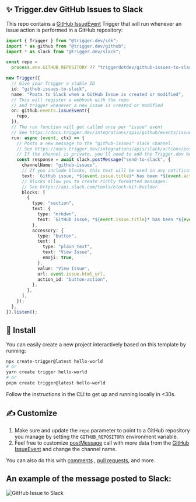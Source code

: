 ## ✨ Trigger.dev GitHub Issues to Slack

This repo contains a [GitHub IssueEvent](https://docs.trigger.dev/integrations/apis/github/events/issues) Trigger that will run whenever an issue action is performed in a GitHub repository:

```ts
import { Trigger } from "@trigger.dev/sdk";
import * as github from "@trigger.dev/github";
import * as slack from "@trigger.dev/slack";

const repo =
  process.env.GITHUB_REPOSITORY ?? "triggerdotdev/github-issues-to-slack";

new Trigger({
  // Give your Trigger a stable ID
  id: "github-issues-to-slack",
  name: "Posts to Slack when a GitHub Issue is created or modified",
  // This will register a webhook with the repo
  // and trigger whenever a new issue is created or modified
  on: github.events.issueEvent({
    repo,
  }),
  // The run function will get called once per "issue" event
  // See https://docs.trigger.dev/integrations/apis/github/events/issues
  run: async (event, ctx) => {
    // Posts a new message to the "github-issues" slack channel.
    // See https://docs.trigger.dev/integrations/apis/slack/actions/post-message
    // If the channel is private, you'll need to add the Trigger.dev bot to the channel first.
    const response = await slack.postMessage("send-to-slack", {
      channelName: "github-issues",
      // If you include blocks, this text will be used in any notifications.
      text: `GitHub issue, *${event.issue.title}* has been *${event.action}*. `,
      // Blocks allow you to create richly formatted messages.
      // See https://api.slack.com/tools/block-kit-builder
      blocks: [
        {
          type: "section",
          text: {
            type: "mrkdwn",
            text: `GitHub issue, *${event.issue.title}* has been *${event.action}*.`,
          },
          accessory: {
            type: "button",
            text: {
              type: "plain_text",
              text: "View Issue",
              emoji: true,
            },
            value: "View Issue",
            url: event.issue.html_url,
            action_id: "button-action",
          },
        },
      ],
    });
  },
}).listen();
```

## 🔧 Install

You can easily create a new project interactively based on this template by running:

```sh
npx create-trigger@latest hello-world
# or
yarn create trigger hello-world
# or
pnpm create trigger@latest hello-world
```

Follow the instructions in the CLI to get up and running locally in <30s.

## ✍️ Customize

1. Make sure and update the `repo` parameter to point to a GitHub repository you manage by setting the `GITHUB_REPOSITORY` environment variable.
2. Feel free to customize [postMessage](https://docs.trigger.dev/integrations/apis/slack/actions/post-message) call with more data from the [GitHub IssueEvent](https://docs.trigger.dev/integrations/apis/github/events/issues) and change the channel name.

You can also do this with [comments](https://docs.trigger.dev/integrations/apis/github/events/issue-comments) , [pull requests](https://docs.trigger.dev/integrations/apis/github/events/pull-requests), and more.

## An example of the message posted to Slack:

![GitHub Issue to Slack](https://imagedelivery.net/3TbraffuDZ4aEf8KWOmI_w/c6a66532-8ab6-4e14-83b6-4333731fe200/public)
